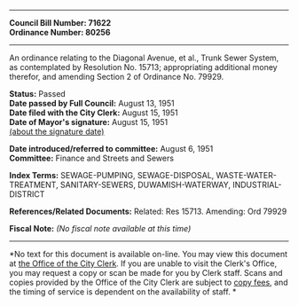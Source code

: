 * * * * *  
  
**Council Bill Number: [](#h0)[](#h2)71622**   
**Ordinance Number: 80256**  
  
* * * * *  
  
An ordinance relating to the Diagonal Avenue, et al., Trunk Sewer System, as contemplated by Resolution No. 15713; appropriating additional money therefor, and amending Section 2 of Ordinance No. 79929.  
  
**Status:** Passed   
**Date passed by Full Council:** August 13, 1951   
**Date filed with the City Clerk:** August 15, 1951   
**Date of Mayor's signature:** August 15, 1951   
[(about the signature date)](/~public/approvaldate.htm)   
  
  
**Date introduced/referred to committee:** August 6, 1951   
**Committee:** Finance and Streets and Sewers   
  
**Index Terms:** SEWAGE-PUMPING, SEWAGE-DISPOSAL, WASTE-WATER-TREATMENT, SANITARY-SEWERS, DUWAMISH-WATERWAY, INDUSTRIAL-DISTRICT  
  
**References/Related Documents:** Related: Res 15713. Amending: Ord 79929  
  
**Fiscal Note:** *(No fiscal note available at this time)*  
  
* * * * *  
  
*No text for this document is available on-line. You may view this document at [the Office of the City Clerk](http://www.seattle.gov/leg/clerk/contactUs.htm). If you are unable to visit the Clerk's Office, you may request a copy or scan be made for you by Clerk staff. Scans and copies provided by the Office of the City Clerk are subject to [copy fees](http://clerk.seattle.gov/~public/clerkfees.htm), and the timing of service is dependent on the availability of staff. *  
  
  
